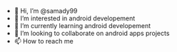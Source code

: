 - 👋 Hi, I’m @samady99
- 👀 I’m interested in android developement
- 🌱 I’m currently learning android developement
- 💞️ I’m looking to collaborate on android apps projects
- 📫 How to reach me

<!---
samady99/samady99 is a ✨ special ✨ repository because its `README.md` (this file) appears on your GitHub profile.
You can click the Preview link to take a look at your changes.
--->
